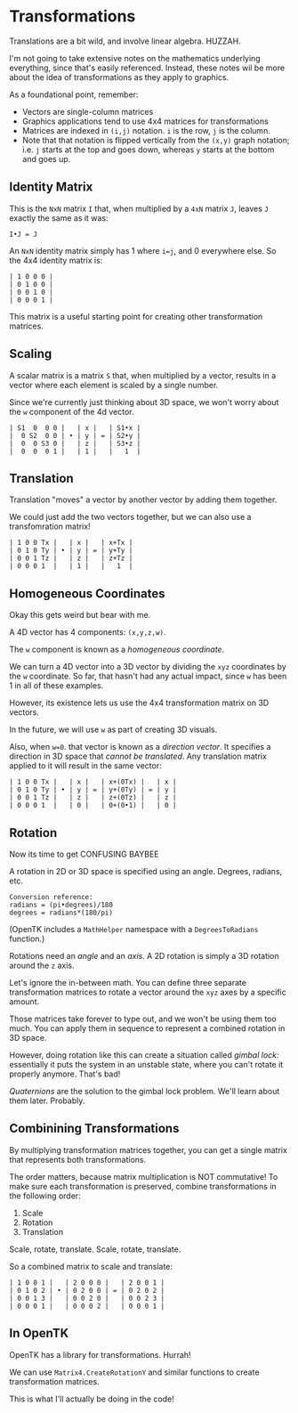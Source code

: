 # Transformations

Translations are a bit wild, and involve linear algebra. HUZZAH.

I'm not going to take extensive notes on the mathematics underlying everything, since that's easily referenced. Instead, these notes wil be more about the idea of transformations as they apply to graphics.

As a foundational point, remember:

- Vectors are single-column matrices
- Graphics applications tend to use 4x4 matrices for transformations
- Matrices are indexed in `(i,j)` notation. `i` is the row, `j` is the column.
- Note that that notation is flipped vertically from the `(x,y)` graph notation; i.e. `j` starts at the top and goes down, whereas `y` starts at the bottom and goes up. 

## Identity Matrix

This is the `NxN` matrix `I` that, when multiplied by a `4xN` matrix `J`, leaves `J` exactly the same as it was:

`I•J = J`

An `NxN` identity matrix simply has 1 where `i=j`, and 0 everywhere else. So the 4x4 identity matrix is:

```
| 1 0 0 0 |
| 0 1 0 0 | 
| 0 0 1 0 |
| 0 0 0 1 |
```

This matrix is a useful starting point for creating other transformation matrices.

## Scaling

A scalar matrix is a matrix `S` that, when multiplied by a vector, results in a vector where each element is scaled by a single number.

Since we're currently just thinking about 3D space, we won't worry about the `w` component of the 4d vector.

```
| S1  0  0 0 |   | x |   | S1•x |
|  0 S2  0 0 | • | y | = | S2•y |
|  0  0 S3 0 |   | z |   | S3•z |
|  0  0  0 1 |   | 1 |   |   1  |
```

## Translation

Translation "moves" a vector by another vector by adding them together.

We could just add the two vectors together, but we can also use a transfomration matrix!

```
| 1 0 0 Tx |   | x |   | x+Tx |
| 0 1 0 Ty | • | y | = | y+Ty |
| 0 0 1 Tz |   | z |   | z+Tz |
| 0 0 0 1  |   | 1 |   |   1  |
```

## Homogeneous Coordinates

Okay this gets weird but bear with me.

A 4D vector has 4 components: `(x,y,z,w)`.

The `w` component is known as a *homogeneous coordinate*.

We can turn a 4D vector into a 3D vector by dividing the `xyz` coordinates by the `w` coordinate. So far, that hasn't had any actual impact, since `w` has been 1 in all of these examples.

However, its existence lets us use the 4x4 transformation matrix on 3D vectors.

In the future, we will use `w` as part of creating 3D visuals.

Also, when `w=0`. that vector is known as a *direction vector*. It specifies a direction in 3D space that *cannot be translated*. Any translation matrix applied to it will result in the same vector:

```
| 1 0 0 Tx |   | x |   | x+(0Tx) |   | x |
| 0 1 0 Ty | • | y | = | y+(0Ty) | = | y |
| 0 0 1 Tz |   | z |   | z+(0Tz) |   | z |
| 0 0 0 1  |   | 0 |   | 0+(0•1) |   | 0 |
```

## Rotation

Now its time to get CONFUSING BAYBEE

A rotation in 2D or 3D space is specified using an angle. Degrees, radians, etc.

```
Conversion reference:
radians = (pi•degrees)/180
degrees = radians*(180/pi)
```

(OpenTK includes a `MathHelper` namespace with a `DegreesToRadians` function.)

Rotations need an *angle* and an *axis*. A 2D rotation is simply a 3D rotation around the `z` axis.

Let's ignore the in-between math. You can define three separate transformation matrices to rotate a vector around the `xyz` axes by a specific amount.

Those matrices take forever to type out, and we won't be using them too much. You can apply them in sequence to represent a combined rotation in 3D space.

However, doing rotation like this can create a situation called *gimbal lock:* essentially it puts the system in an unstable state, where you can't rotate it properly anymore. That's bad!

*Quaternions* are the solution to the gimbal lock problem. We'll learn about them later. Probably.

## Combinining Transformations

By multiplying transformation matrices together, you can get a single matrix that represents both transformations.

The order matters, because matrix multiplication is NOT commutative! To make sure each transformation is preserved, combine transformations in the following order:

1. Scale
2. Rotation
3. Translation

Scale, rotate, translate. Scale, rotate, translate.

So a combined matrix to scale and translate:

```
| 1 0 0 1 |   | 2 0 0 0 |   | 2 0 0 1 |
| 0 1 0 2 | • | 0 2 0 0 | = | 0 2 0 2 |
| 0 0 1 3 |   | 0 0 2 0 |   | 0 0 2 3 |
| 0 0 0 1 |   | 0 0 0 2 |   | 0 0 0 1 |
```

## In OpenTK

OpenTK has a library for transformations. Hurrah!

We can use `Matrix4.CreateRotationY` and similar functions to create transformation matrices.

This is what I'll actually be doing in the code!